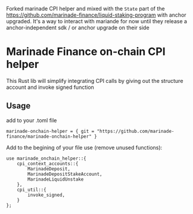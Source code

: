 Forked marinade CPI helper and mixed with the `State` part of the https://github.com/marinade-finance/liquid-staking-program with anchor upgraded. It's a way to interact with mariande for now until they release a anchor-independent sdk / or anchor upgrade on their side

# Marinade Finance on-chain CPI helper

This Rust lib will simplify integrating CPI calls by giving out the structure account and invoke signed function

## Usage

add to your .toml file

```
marinade-onchain-helper = { git = "https://github.com/marinade-finance/marinade-onchain-helper" }
```

Add to the begining of your file use (remove unused functions):

```
use marinade_onchain_helper::{
    cpi_context_accounts::{
        MarinadeDeposit, 
        MarinadeDepositStakeAccount, 
        MarinadeLiquidUnstake
    },
    cpi_util::{
        invoke_signed,
    }
};
```
